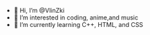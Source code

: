 - 👋 Hi, I’m @VlinZki
- 👀 I’m interested in coding, anime,and music
- 🌱 I’m currently learning C++, HTML, and CSS

